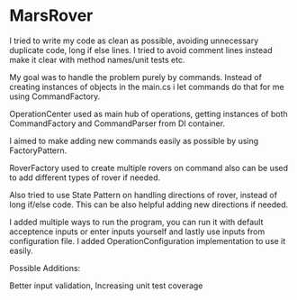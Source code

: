 # MarsRover

I tried to write my code as clean as possible, avoiding unnecessary duplicate code, long if else lines. I tried to avoid comment lines instead make it clear with method names/unit tests etc.

My goal was to handle the problem purely by commands. Instead of creating instances of objects in the main.cs i let commands do that for me using CommandFactory.

OperationCenter used as main hub of operations, getting instances of both CommandFactory and CommandParser from DI container.

I aimed to make adding new commands easily as possible by using FactoryPattern.

RoverFactory used to create multiple rovers on command also can be used to add different types of rover if needed.

Also tried to use State Pattern on handling directions of rover, instead of long if/else code. This can be also helpful adding new directions if  needed.

I added multiple ways to run the program, you can run it with default acceptence inputs or enter inputs yourself and lastly use inputs from configuration file. I added OperationConfiguration implementation to use it easily.


Possible Additions:

Better input validation,  Increasing unit test coverage  

